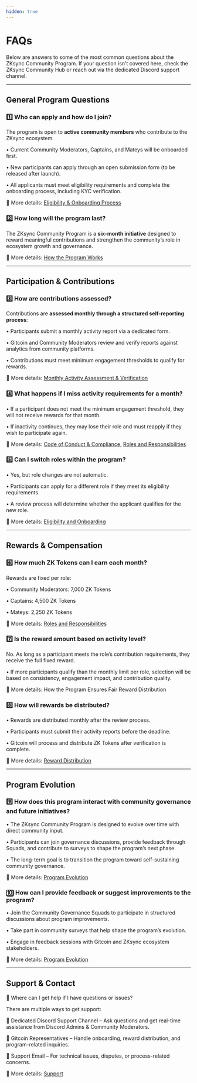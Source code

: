 ```yaml
---
hidden: true
---
```


# FAQs

Below are answers to some of the most common questions about the ZKsync Community Program. If your question isn’t covered here, check the ZKsync Community Hub or reach out via the dedicated Discord support channel.

***

## General Program Questions

### 1️⃣ Who can apply and how do I join?

The program is open to **active community members** who contribute to the ZKsync ecosystem.

• Current Community Moderators, Captains, and Mateys will be onboarded first.

• New participants can apply through an open submission form (to be released after launch).

• All applicants must meet eligibility requirements and complete the onboarding process, including KYC verification.

📌 More details: [Eligibility & Onboarding Process](zksync-community-program/eligibility-and-onboarding.md)

### 2️⃣ How long will the program last?

The ZKsync Community Program is a **six-month initiative** designed to reward meaningful contributions and strengthen the community’s role in ecosystem growth and governance.

📌 More details: [How the Program Works](zksync-community-program/how-it-works.md)

***

## Participation & Contributions

### 3️⃣ How are contributions assessed?

Contributions are **assessed monthly through a structured self-reporting process**:

• Participants submit a monthly activity report via a dedicated form.

• Gitcoin and Community Moderators review and verify reports against analytics from community platforms.

• Contributions must meet minimum engagement thresholds to qualify for rewards.

📌 More details: [Monthly Activity Assessment & Verification](zksync-community-program/reporting-of-monthly-activities.md)

### 4️⃣ What happens if I miss activity requirements for a month?

• If a participant does not meet the minimum engagement threshold, they will not receive rewards for that month.

• If inactivity continues, they may lose their role and must reapply if they wish to participate again.

📌 More details: [Code of Conduct & Compliance](zksync-community-program/code-of-conduct-and-compliance.md), [Roles and Responsibilities](zksync-community-program/roles-and-responsibilities.md)

### 5️⃣ Can I switch roles within the program?

• Yes, but role changes are not automatic.

• Participants can apply for a different role if they meet its eligibility requirements.

• A review process will determine whether the applicant qualifies for the new role.

📌 More details: [Eligibility and Onboarding](zksync-community-program/eligibility-and-onboarding.md)

***

## Rewards & Compensation

### 6️⃣ How much ZK Tokens can I earn each month?

Rewards are fixed per role:

• Community Moderators: 7,000 ZK Tokens

• Captains: 4,500 ZK Tokens

• Mateys: 2,250 ZK Tokens

📌 More details: [Roles and Responsibilities](zksync-community-program/roles-and-responsibilities.md)

### 7️⃣ Is the reward amount based on activity level?

No. As long as a participant meets the role’s contribution requirements, they receive the full fixed reward.

• If more participants qualify than the monthly limit per role, selection will be based on consistency, engagement impact, and contribution quality.

📌 More details: How the Program Ensures Fair Reward Distribution

### 8️⃣ How will rewards be distributed?

• Rewards are distributed monthly after the review process.

• Participants must submit their activity reports before the deadline.

• Gitcoin will process and distribute ZK Tokens after verification is complete.

📌 More details: [Reward Distribution](zksync-community-program/rewards-distribution.md)

***

## Program Evolution

### 9️⃣ How does this program interact with community governance and future initiatives?

• The ZKsync Community Program is designed to evolve over time with direct community input.

• Participants can join governance discussions, provide feedback through Squads, and contribute to surveys to shape the program’s next phase.

• The long-term goal is to transition the program toward self-sustaining community governance.

📌 More details: [Program Evolution](zksync-community-program/program-evolution.md)

### 🔟 How can I provide feedback or suggest improvements to the program?

• Join the Community Governance Squads to participate in structured discussions about program improvements.

• Take part in community surveys that help shape the program’s evolution.

• Engage in feedback sessions with Gitcoin and ZKsync ecosystem stakeholders.

📌 More details: [Program Evolution](zksync-community-program/program-evolution.md)

***

## Support & Contact

📩 Where can I get help if I have questions or issues?

There are multiple ways to get support:

🔹 Dedicated Discord Support Channel – Ask questions and get real-time assistance from Discord Admins & Community Moderators.

🔹 Gitcoin Representatives – Handle onboarding, reward distribution, and program-related inquiries.

🔹 Support Email – For technical issues, disputes, or process-related concerns.

📌 More details: [Support](zksync-community-program/support.md)

